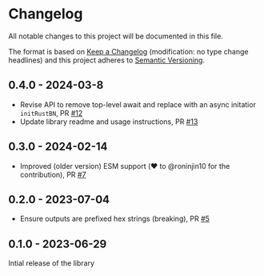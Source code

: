 # Changelog
All notable changes to this project will be documented in this file.

The format is based on [Keep a Changelog](http://keepachangelog.com/en/1.0.0/) 
(modification: no type change headlines) and this project adheres to 
[Semantic Versioning](http://semver.org/spec/v2.0.0.html).

## 0.4.0 - 2024-03-8

- Revise API to remove top-level await and replace with an async initatior `initRustBN`, PR [#12](https://github.com/ethereumjs/rustbn-wasm/pull/12)
- Update library readme and usage instructions, PR [#13](https://github.com/ethereumjs/rustbn-wasm/pull/13)

## 0.3.0 - 2024-02-14

- Improved (older version) ESM support (❤️ to @roninjin10 for the contribution), PR [#7](https://github.com/ethereumjs/rustbn-wasm/pull/7)

## 0.2.0 - 2023-07-04

- Ensure outputs are prefixed hex strings (breaking), PR [#5](https://github.com/ethereumjs/rustbn-wasm/pull/5)

## 0.1.0 - 2023-06-29

Intial release of the library

